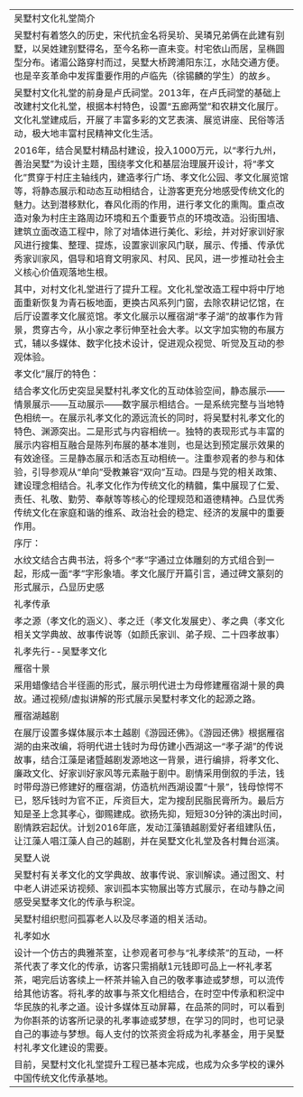 | |
|-|
|吴墅村文化礼堂简介|
|吴墅村有着悠久的历史，宋代抗金名将吴玠、吴璘兄弟俩在此建有别墅，以吴姓建别墅得名，至今名称一直未变。村宅依山而居，呈椭圆型分布。诸湄公路穿村而过，吴墅大桥跨浦阳东江，水陆交通方便。也是辛亥革命中发挥重要作用的卢临先（徐锡麟的学生）的故乡。|
|吴墅村文化礼堂的前身是卢氏祠堂。2013年，在卢氏祠堂的基础上改建村文化礼堂，根据本村特色，设置“五廊两堂”和农耕文化展厅。文化礼堂建成后，开展了丰富多彩的文艺表演、展览讲座、民俗等活动，极大地丰富村民精神文化生活。|
|2016年，结合吴墅村精品村建设，投入1000万元，以“孝行九州，善治吴墅”为设计主题，围绕孝文化和基层治理展开设计，将“孝文化”贯穿于村庄主轴线内，建造孝行广场、孝文化公园、孝文化展览馆等，将静态展示和动态互动相结合，让游客更充分地感受传统文化的魅力。达到潜移默化，春风化雨的作用，进行孝文化的熏陶。重点改造对象为村庄主路周边环境和五个重要节点的环境改造。沿街围墙、建筑立面改造工程中，除了对墙体进行美化、彩绘，并对好家训好家风进行搜集、整理、提炼，设置家训家风门联，展示、传播、传承优秀家训家风，倡导和培育文明家风、村风、民风，进一步推动社会主义核心价值观落地生根。|
|其中，对村文化礼堂进行了提升工程。文化礼堂改造工程中将中厅地面重新恢复为青石板地面，更换古风系列门窗，去除农耕记忆馆，在后厅设置孝文化展览馆。孝文化展示以雁宿湖“孝子湖”的故事作为背景，贯穿古今，从小家之孝衍伸至社会大孝。以文字加实物的布展方式，辅以多媒体、数字化技术设计，促进观众视觉、听觉及互动的参观体验。|
|孝文化”展厅的特色：|
|结合孝文化历史突显吴墅村礼孝文化的互动体验空间，静态展示——情景展示——互动展示——数字展示相结合。一是系统完整与当地特色相统一。在展示礼孝文化的源远流长的同时，将吴墅村礼孝文化的特色、渊源突出。二是形式与内容相统一。独特的表现形式与丰富的展示内容相互融合是陈列布展的基本准则，也是达到预定展示效果的有效途径。三是静态展示和活态互动相统一。注重参观者的参与和体验，引导参观从“单向”受教兼容“双向”互动。四是与党的相关政策、建设理念相结合。礼孝文化作为传统文化的精髓，集中展现了仁爱、责任、礼敬、勤劳、奉献等等核心的伦理规范和道德精神。凸显优秀传统文化在家庭和谐的维系、政治社会的稳定、经济的发展中的重要作用。|
|序厅：|
|水纹文结合古典书法，将多个“孝”字通过立体雕刻的方式组合到一起，形成一面“孝”字形象墙。孝文化展厅开篇引言，通过碑文篆刻的形式展示，凸显历史感|
|礼孝传承|
|孝之源（孝文化的涵义）、孝之迁（孝文化发展史）、孝之典（孝文化相关文学典故、故事传说等（如颜氏家训、弟子规、二十四孝故事）|
|礼孝先行--吴墅孝文化|
|雁宿十景|
|采用蜡像结合半径画的形式，展示明代进士为母修建雁宿湖十景的典故。通过视频/虚拟讲解的形式展示吴墅村孝文化的起源之路。|
|雁宿湖越剧|
|在展厅设置多媒体展示本土越剧《游园还佛》。《游园还佛》根据雁宿湖的由来改编，将明代进士钱时为母仿建小西湖这一“孝子湖”的传说故事，结合江藻是诸暨越剧发源地这一背景，进行编排，将孝文化、廉政文化、好家训好家风等元素融于剧中。剧情采用倒叙的手法，钱时带母游已修建好的雁宿湖，仿造杭州西湖设置“十景”，钱母惊愕不已，怒斥钱时为官不正，斥资巨大，定为搜刮民脂民膏所为。最后方知是圣上念其孝心，御赐建成。欲扬先抑，短短30分钟的演出时间，剧情跌宕起伏。计划2016年底，发动江藻镇越剧爱好者组建队伍，让江藻人唱江藻人自己的越剧，并在吴墅文化礼堂及各村舞台巡演。|
|吴墅人说|
|吴墅村有关孝文化的文学典故、故事传说、家训解读。通过图文、村中老人讲述采访视频、家训孤本实物展出等方式展示，在动与静之间感受吴墅孝文化的传承与积淀。|
|吴墅村组织慰问孤寡老人以及尽孝道的相关活动。|
|礼孝如水|
|设计一个仿古的典雅茶室，让参观者可参与“礼孝续茶”的互动，一杯茶代表了孝文化的传承，访客只需捐献1元钱即可品上一杯礼孝茗茶，喝完后访客续上一杯茶并输入自己的敬孝事迹或梦想，可以流传给其他访客。将礼孝的故事与茶文化相结合，在时空中传承和积淀中华民族的礼孝之道。设计多媒体互动屏幕，在品茶的同时，可以看到为你斟茶的访客所记录的礼孝事迹或梦想，在学习的同时，也可记录自己的事迹与梦想。每人支付的饮茶资金将成为礼孝基金，用于吴墅村礼孝文化建设的需要。|
|目前，吴墅村文化礼堂提升工程已基本完成，也成为众多学校的课外中国传统文化传承基地。|
